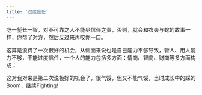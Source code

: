 ```yaml
---
title: '过度信任'
---
```

吃一堑长一智，对不可靠之人不能尽信任之责，否则，就会和农夫与蛇的故事一样，你帮了对方，然后反过来再咬你一口。  

这算是浪费了一次很好的机会，从侧面来说也是自己能力不够导致，管人、用人能力不够，不能过度信任，一个人的能力包括多方面：情商、智商、财商等多方面构成；  

这对我对来是第二次说极好的机会了，很气馁，但又不能气馁，当时成长中的踩的Boom，继续Fighting!